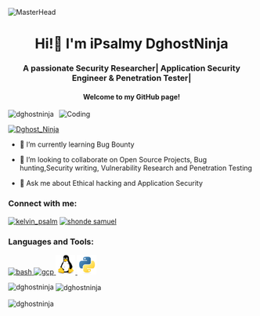 ![MasterHead](https://giffiles.alphacoders.com/120/120237.gif)
<h1 align="center">Hi!👋 I'm iPsalmy DghostNinja</h1>
<h3 align="center">A passionate Security Researcher| Application Security Engineer & Penetration Tester|</h3>
<h4 align="center"> Welcome to my GitHub page!</h4>

<img align="right" alt="Coding" width="400" src="https://encrypted-tbn0.gstatic.com/images?q=tbn:ANd9GcQMw8u9XAejBmmCbaNBvfxpgOB4-0I44HhmdA&usqp=CAU">

<p align="left"> <img src="https://komarev.com/ghpvc/?username=dghostninja&label=Profile%20views&color=0e75b6&style=flat" alt="dghostninja" /> </p>

<p align="left"> <a href="https://x.com/Dghost_Ninja?" target="blank"><img src="https://img.shields.io/twitter/follow/Dghost_Ninja?logo=twitter&style=for-the-badge" alt="Dghost_Ninja" /></a> </p>

- 🌱 I’m currently learning Bug Bounty

- 👯 I’m looking to collaborate on Open Source Projects, Bug hunting,Security writing, Vulnerability Research and Penetration Testing 

- 💬 Ask me about Ethical hacking and Application Security 

<h3 align="left">Connect with me:</h3>
<p align="left">
<a href="https://x.com/Dghost_Ninja" target="blank"><img align="center" src="https://raw.githubusercontent.com/rahuldkjain/github-profile-readme-generator/master/src/images/icons/Social/twitter.svg" alt="kelvin_psalm" height="30" width="40" /></a>
<a href="https://linkedin.com/in/shonde samuel" target="blank"><img align="center" src="https://raw.githubusercontent.com/rahuldkjain/github-profile-readme-generator/master/src/images/icons/Social/linked-in-alt.svg" alt="shonde samuel" height="30" width="40" /></a>
</p>

<h3 align="left">Languages and Tools:</h3>
<p align="left"> <a href="https://www.gnu.org/software/bash/" target="_blank" rel="noreferrer"> <img src="https://www.vectorlogo.zone/logos/gnu_bash/gnu_bash-icon.svg" alt="bash" width="40" height="40"/> </a> <a href="https://cloud.google.com" target="_blank" rel="noreferrer"> <img src="https://www.vectorlogo.zone/logos/google_cloud/google_cloud-icon.svg" alt="gcp" width="40" height="40"/> </a> <a href="https://www.linux.org/" target="_blank" rel="noreferrer"> <img src="https://raw.githubusercontent.com/devicons/devicon/master/icons/linux/linux-original.svg" alt="linux" width="40" height="40"/> </a> <a href="https://www.python.org" target="_blank" rel="noreferrer"> <img src="https://raw.githubusercontent.com/devicons/devicon/master/icons/python/python-original.svg" alt="python" width="40" height="40"/> </a> </p>

<p><img align="left" src="https://github-readme-stats.vercel.app/api/top-langs?username=dghostninja&show_icons=true&locale=en&layout=compact" alt="dghostninja" /></p>

<p>&nbsp;<img align="center" src="https://github-readme-stats.vercel.app/api?username=dghostninja&show_icons=true&locale=en" alt="dghostninja" /></p>

<p><img align="center" src="https://github-readme-streak-stats.herokuapp.com/?user=dghostninja&" alt="dghostninja" /></p>
